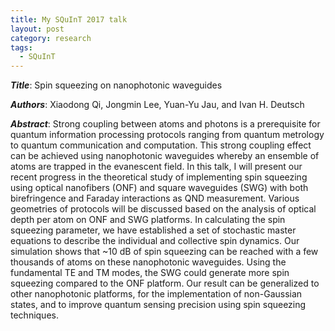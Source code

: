```yaml
---
title: My SQuInT 2017 talk
layout: post
category: research
tags:
  - SQuInT
---
```


***Title***: Spin squeezing on nanophotonic waveguides

***Authors***: Xiaodong Qi, Jongmin Lee, Yuan-Yu Jau, and Ivan H. Deutsch

***Abstract***: 
Strong coupling between atoms and photons is a prerequisite for quantum information processing protocols ranging from quantum metrology to quantum communication and computation.
This strong coupling effect can be achieved using nanophotonic waveguides whereby an ensemble of atoms are trapped in the evanescent field.
In this talk, I will present our recent progress in the theoretical study of implementing spin squeezing using optical nanofibers (ONF) and square waveguides (SWG) with both birefringence and Faraday interactions as QND measurement.
Various geometries of protocols will be discussed based on the analysis of optical depth per atom on ONF and SWG platforms.
In calculating the spin squeezing parameter, we have established a set of stochastic master equations to describe the individual and collective spin dynamics.
Our simulation shows that ~10 dB of spin squeezing can be reached with a few thousands of atoms on these nanophotonic waveguides.
Using the fundamental TE and TM modes, the SWG could generate more spin squeezing compared to the ONF platform.
Our result can be generalized to other nanophotonic platforms, for the implementation of non-Gaussian states, and to improve quantum sensing precision using spin squeezing techniques.
